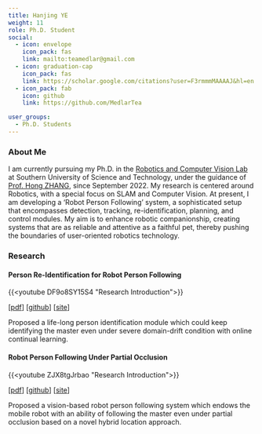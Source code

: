 ```yaml
---
title: Hanjing YE
weight: 11
role: Ph.D. Student
social:
  - icon: envelope 
    icon_pack: fas
    link: mailto:teamedlar@gmail.com
  - icon: graduation-cap 
    icon_pack: fas
    link: https://scholar.google.com/citations?user=F3rmmmMAAAAJ&hl=en
  - icon_pack: fab
    icon: github
    link: https://github.com/MedlarTea

user_groups:
  - Ph.D. Students
---
```

### About Me

I am currently pursuing my Ph.D. in the [Robotics and Computer Vision Lab](https://rcvlab.eee.sustech.edu.cn/) at Southern University of Science and Technology, under the guidance of [Prof. Hong ZHANG](https://scholar.google.com/citations?hl=en&user=J7UkpAIAAAAJ&view_op=list_works&sortby=pubdate), since September 2022. My research is centered around Robotics, with a special focus on SLAM and Computer Vision. At present, I am developing a ‘Robot Person Following’ system, a sophisticated setup that encompasses detection, tracking, re-identification, planning, and control modules. My aim is to enhance robotic companionship, creating systems that are as reliable and attentive as a faithful pet, thereby pushing the boundaries of user-oriented robotics technology.

### Research

#### Person Re-Identification for Robot Person Following

{{<youtube DF9o8SY15S4 "Research Introduction">}}

[[pdf](http://medlartea.github.io/files/ocl_rpf.pdf)] [[github](https://github.com/MedlarTea/OCL-RPF)] [[site](https://sites.google.com/view/oclrpf)] 

Proposed a life-long person identification module which could keep identifying the master even under severe domain-drift condition with online continual learning.

#### Robot Person Following Under Partial Occlusion

{{<youtube ZJX8tgJrbao "Research Introduction">}}

[[pdf](http://medlartea.github.io/files/mono_rpf_track.pdf)] [[github](https://github.com/MedlarTea/Mono-RPF)] [[site](https://sites.google.com/view/rpfpartial)] 

Proposed a vision-based robot person following system which endows the mobile robot with an ability of following the master even under partial occlusion based on a novel hybrid location approach.
